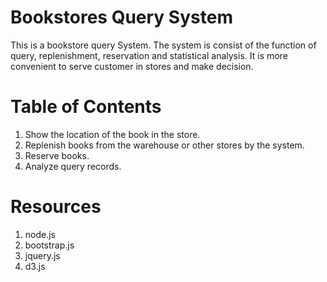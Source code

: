# Bookstores Query System 
This is a bookstore query System. The system is consist of the function of query, replenishment, reservation and statistical analysis. It is more convenient to serve customer in stores and make decision. 
# Table of Contents
1. Show the location of the book in the store.</br>
2. Replenish books from the warehouse or other stores by the system.</br>
3. Reserve books.</br>
4. Analyze query records.</br>
# Resources
1. node.js</br>
2. bootstrap.js</br>
3. jquery.js</br>
4. d3.js</br>

